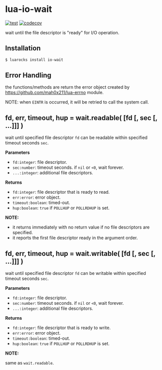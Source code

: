 # lua-io-wait

[![test](https://github.com/mah0x211/lua-io-wait/actions/workflows/test.yml/badge.svg)](https://github.com/mah0x211/lua-io-wait/actions/workflows/test.yml)
[![codecov](https://codecov.io/gh/mah0x211/lua-io-wait/branch/master/graph/badge.svg)](https://codecov.io/gh/mah0x211/lua-io-wait)

wait until the file descriptor is "ready" for I/O operation.


## Installation

```bash
$ luarocks install io-wait
```

## Error Handling

the functions/methods are return the error object created by https://github.com/mah0x211/lua-errno module.

NOTE: when `EINTR` is occurred, it will be retried to call the system call.


## fd, err, timeout, hup = wait.readable( [fd [, sec [, ...]]] )

wait until specified file descriptor `fd` can be readable within specified timeout seconds `sec`.

**Parameters**

- `fd:integer`: file descriptor.
- `sec:number`: timeout seconds. if `nil` or `<0`, wait forever.
- `...:integer`: additional file descriptors.

**Returns**

- `fd:integer`: file descriptor that is ready to read.
- `err:error`: error object.
- `timeout:boolean`: timed-out.
- `hup:boolean`: `true` if `POLLHUP` or `POLLRDHUP` is set.

**NOTE:**

- it returns immediately with no return value if no file descriptors are specified.
- it reports the first file descriptor ready in the argument order.  


## fd, err, timeout, hup = wait.writable( [fd [, sec [, ...]]] )

wait until specified file descriptor `fd` can be writable within specified timeout seconds `sec`.

**Parameters**

- `fd:integer`: file descriptor.
- `sec:number`: timeout seconds. if `nil` or `<0`, wait forever.
- `...:integer`: additional file descriptors.

**Returns**

- `fd:integer`: file descriptor that is ready to write.
- `err:error`: error object.
- `timeout:boolean`: timed-out.
- `hup:boolean`: `true` if `POLLHUP` or `POLLRDHUP` is set.

**NOTE:**

same as `wait.readable`.
